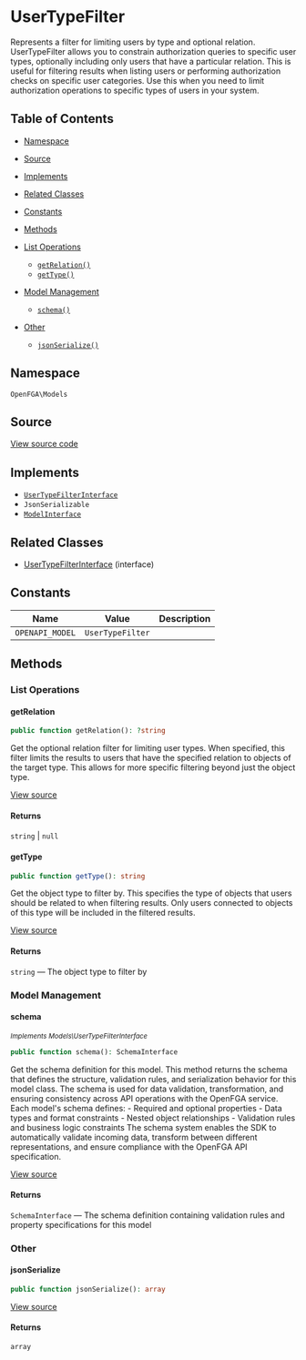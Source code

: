 # UserTypeFilter

Represents a filter for limiting users by type and optional relation. UserTypeFilter allows you to constrain authorization queries to specific user types, optionally including only users that have a particular relation. This is useful for filtering results when listing users or performing authorization checks on specific user categories. Use this when you need to limit authorization operations to specific types of users in your system.

## Table of Contents

* [Namespace](#namespace)
* [Source](#source)
* [Implements](#implements)
* [Related Classes](#related-classes)
* [Constants](#constants)
* [Methods](#methods)

* [List Operations](#list-operations)
    * [`getRelation()`](#getrelation)
    * [`getType()`](#gettype)
* [Model Management](#model-management)
    * [`schema()`](#schema)
* [Other](#other)
    * [`jsonSerialize()`](#jsonserialize)

## Namespace

`OpenFGA\Models`

## Source

[View source code](https://github.com/evansims/openfga-php/blob/main/src/Models/UserTypeFilter.php)

## Implements

* [`UserTypeFilterInterface`](UserTypeFilterInterface.md)
* `JsonSerializable`
* [`ModelInterface`](ModelInterface.md)

## Related Classes

* [UserTypeFilterInterface](Models/UserTypeFilterInterface.md) (interface)

## Constants

| Name            | Value            | Description |
| --------------- | ---------------- | ----------- |
| `OPENAPI_MODEL` | `UserTypeFilter` |             |

## Methods

### List Operations

#### getRelation

```php
public function getRelation(): ?string

```

Get the optional relation filter for limiting user types. When specified, this filter limits the results to users that have the specified relation to objects of the target type. This allows for more specific filtering beyond just the object type.

[View source](https://github.com/evansims/openfga-php/blob/main/src/Models/UserTypeFilter.php#L56)

#### Returns

`string` &#124; `null`

#### getType

```php
public function getType(): string

```

Get the object type to filter by. This specifies the type of objects that users should be related to when filtering results. Only users connected to objects of this type will be included in the filtered results.

[View source](https://github.com/evansims/openfga-php/blob/main/src/Models/UserTypeFilter.php#L65)

#### Returns

`string` — The object type to filter by

### Model Management

#### schema

*<small>Implements Models\UserTypeFilterInterface</small>*

```php
public function schema(): SchemaInterface

```

Get the schema definition for this model. This method returns the schema that defines the structure, validation rules, and serialization behavior for this model class. The schema is used for data validation, transformation, and ensuring consistency across API operations with the OpenFGA service. Each model&#039;s schema defines: - Required and optional properties - Data types and format constraints - Nested object relationships - Validation rules and business logic constraints The schema system enables the SDK to automatically validate incoming data, transform between different representations, and ensure compliance with the OpenFGA API specification.

[View source](https://github.com/evansims/openfga-php/blob/main/src/Models/ModelInterface.php#L52)

#### Returns

`SchemaInterface` — The schema definition containing validation rules and property specifications for this model

### Other

#### jsonSerialize

```php
public function jsonSerialize(): array

```

[View source](https://github.com/evansims/openfga-php/blob/main/src/Models/UserTypeFilter.php#L74)

#### Returns

`array`
